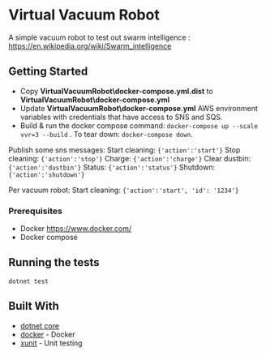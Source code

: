 # Virtual Vacuum Robot

A simple vacuum robot to test out swarm intelligence : https://en.wikipedia.org/wiki/Swarm_intelligence

## Getting Started

- Copy **VirtualVacuumRobot\docker-compose.yml.dist** to **VirtualVacuumRobot\docker-compose.yml**
- Update **VirtualVacuumRobot\docker-compose.yml** AWS environment variables with credentials that have access to SNS and SQS.
- Build & run the docker compose command: `docker-compose up --scale vvr=3 --build` .
To tear down: `docker-compose down`.

Publish some sns messages:
Start cleaning: `{'action':'start'}`
Stop cleaning: `{'action':'stop'}`
Charge: `{'action':'charge'}`
Clear dustbin: `{'action':'dustbin'}`
Status: `{'action':'status'}`
Shutdown: `{'action':'shutdown'}`

Per vacuum robot:
Start cleaning: `{'action':'start', 'id': '1234'}`

### Prerequisites

- Docker https://www.docker.com/
- Docker compose

## Running the tests

`dotnet test`

## Built With

- [dotnet core](https://dotnet.microsoft.com/download)
- [docker](https://www.docker.com/) - Docker
- [xunit](https://rometools.github.io/rome/) - Unit testing

